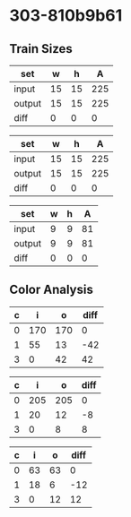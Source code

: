 # 303-810b9b61
## Train Sizes

|set|w|h|A|
|---|---|---|---|
|input|15|15|225|
|output|15|15|225|
|diff|0|0|0|


|set|w|h|A|
|---|---|---|---|
|input|15|15|225|
|output|15|15|225|
|diff|0|0|0|


|set|w|h|A|
|---|---|---|---|
|input|9|9|81|
|output|9|9|81|
|diff|0|0|0|


## Color Analysis

|c|i|o|diff|
|---|---|---|---|
|0|170|170|0|
|1|55|13|-42|
|3|0|42|42|


|c|i|o|diff|
|---|---|---|---|
|0|205|205|0|
|1|20|12|-8|
|3|0|8|8|


|c|i|o|diff|
|---|---|---|---|
|0|63|63|0|
|1|18|6|-12|
|3|0|12|12|

